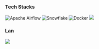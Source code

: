 ### Tech Stacks
![Apache Airflow](https://img.shields.io/badge/Apache%20Airflow-017CEE?style=for-the-badge&logo=Apache%20Airflow&logoColor=white)
![Snowflake](https://img.shields.io/badge/snowflake-%2329B5E8.svg?style=for-the-badge&logo=snowflake&logoColor=white)
![Docker](https://img.shields.io/badge/docker-%230db7ed.svg?style=for-the-badge&logo=docker&logoColor=white)
<img src="https://img.shields.io/badge/MySQL-4479A1?style=for-the-badge&logo=MySQL&logoColor=white">

### Lan
<img src="https://img.shields.io/badge/Python-3776AB?style=for-the-badge&logo=Python&logoColor=white">
